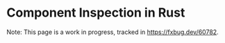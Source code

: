 # Component Inspection in Rust

Note: This page is a work in progress, tracked in https://fxbug.dev/60782.
